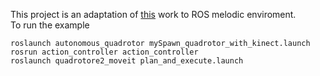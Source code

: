 This project is an adaptation of [this](https://github.com/AlessioTonioni/Autonomous-Flight-ROS) work to ROS melodic enviroment.\
To run the example 
```
roslaunch autonomous_quadrotor mySpawn_quadrotor_with_kinect.launch
rosrun action_controller action_controller
roslaunch quadrotore2_moveit plan_and_execute.launch
```

